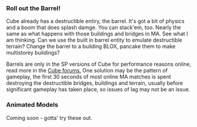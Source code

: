 ### Roll out the Barrel! ###
Cube already has a destructible entiry, the barrel. It's got a bit of physics and a boom that does splash damge. You can stack'em, too. Nearly the same as what happens with those buildings and bridges in MA. See what I am thinking. Can we use the built in barrel entity to emulate destructible terrain? Change the barrel to a building BLOX, pancake them to make multistorey buildings?

Barrels are only in the SP versions of Cube for performance reasons online, read more in the [Cube forums.](http://cubeengine.com/forum.php4?action=display_thread&thread_id=1904) One solution may be the pattern of gameplay, the first 30 seconds of most online MA matches is spent destroying the destructible bridges, buildings and terrain, usually before significant gameplay has taken place, so issues of lag may not be an issue.


### Animated Models ###
Coming soon - gotta' try these out.